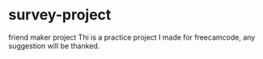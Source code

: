 # survey-project
friend maker project
Thi is a practice project I made for freecamcode, any suggestion will be thanked.
